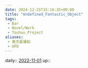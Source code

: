 ```yaml
---
date: 2024-12-21T15:16:35+09:00
title: "Undefined_Fantastic_Object"
tags:
 - Bar
 - Novel/Work
 - Touhou_Project
aliases:
 - 東方星蓮船
 - UFO
---
```


daily:: [2022-11-01](Daily_Note/2022-11-01.md)
up:: 